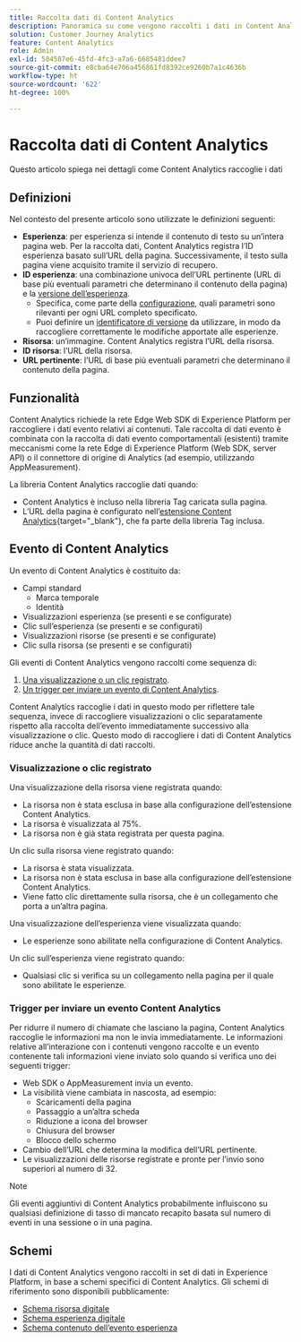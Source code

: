 ```yaml
---
title: Raccolta dati di Content Analytics
description: Panoramica su come vengono raccolti i dati in Content Analytics
solution: Customer Journey Analytics
feature: Content Analytics
role: Admin
exl-id: 584587e6-45fd-4fc3-a7a6-6685481ddee7
source-git-commit: e8cba64e706a456861fd8392ce9260b7a1c4636b
workflow-type: ht
source-wordcount: '622'
ht-degree: 100%

---
```


# Raccolta dati di Content Analytics

Questo articolo spiega nei dettagli come Content Analytics raccoglie i dati

## Definizioni

Nel contesto del presente articolo sono utilizzate le definizioni seguenti:

* **Esperienza**: per esperienza si intende il contenuto di testo su un’intera pagina web. Per la raccolta dati, Content Analytics registra l’ID esperienza basato sull’URL della pagina. Successivamente, il testo sulla pagina viene acquisito tramite il servizio di recupero.
* **ID esperienza**: una combinazione univoca dell’URL pertinente (URL di base più eventuali parametri che determinano il contenuto della pagina) e la [versione dell’esperienza](manual.md#versioning).
   * Specifica, come parte della [configurazione](configuration.md), quali parametri sono rilevanti per ogni URL completo specificato.
   * Puoi definire un [identificatore di versione](manual.md#versioning) da utilizzare, in modo da raccogliere correttamente le modifiche apportate alle esperienze.
* **Risorsa**: un’immagine. Content Analytics registra l’URL della risorsa.
* **ID risorsa**: l’URL della risorsa.
* **URL pertinente**: l’URL di base più eventuali parametri che determinano il contenuto della pagina.


## Funzionalità

Content Analytics richiede la rete Edge Web SDK di Experience Platform per raccogliere i dati evento relativi ai contenuti. Tale raccolta di dati evento è combinata con la raccolta di dati evento comportamentali (esistenti) tramite meccanismi come la rete Edge di Experience Platform (Web SDK, server API) o il connettore di origine di Analytics (ad esempio, utilizzando AppMeasurement).

La libreria Content Analytics raccoglie dati quando:

* Content Analytics è incluso nella libreria Tag caricata sulla pagina.
* L’URL della pagina è configurato nell’[estensione Content Analytics](https://experienceleague.adobe.com/it/docs/experience-platform/tags/extensions/client/content-analytics/overview){target="_blank"}, che fa parte della libreria Tag inclusa.


## Evento di Content Analytics

Un evento di Content Analytics è costituito da:

* Campi standard
   * Marca temporale
   * Identità
* Visualizzazioni esperienza (se presenti e se configurate)
* Clic sull’esperienza (se presenti e se configurati)
* Visualizzazioni risorse (se presenti e se configurate)
* Clic sulla risorsa (se presenti e se configurati)

Gli eventi di Content Analytics vengono raccolti come sequenza di:

1. [Una visualizzazione o un clic registrato](#recorded-view-or-click).
1. [Un trigger per inviare un evento di Content Analytics](#trigger-to-send-a-content-analytics-event).

Content Analytics raccoglie i dati in questo modo per riflettere tale sequenza, invece di raccogliere visualizzazioni o clic separatamente rispetto alla raccolta dell’evento immediatamente successivo alla visualizzazione o clic. Questo modo di raccogliere i dati di Content Analytics riduce anche la quantità di dati raccolti.

### Visualizzazione o clic registrato

Una visualizzazione della risorsa viene registrata quando:

* La risorsa non è stata esclusa in base alla configurazione dell’estensione Content Analytics.
* La risorsa è visualizzata al 75%.
* La risorsa non è già stata registrata per questa pagina.

Un clic sulla risorsa viene registrato quando:

* La risorsa è stata visualizzata.
* La risorsa non è stata esclusa in base alla configurazione dell’estensione Content Analytics.
* Viene fatto clic direttamente sulla risorsa, che è un collegamento che porta a un’altra pagina.

Una visualizzazione dell’esperienza viene visualizzata quando:

* Le esperienze sono abilitate nella configurazione di Content Analytics.

Un clic sull’esperienza viene registrato quando:

* Qualsiasi clic si verifica su un collegamento nella pagina per il quale sono abilitate le esperienze.


### Trigger per inviare un evento Content Analytics

Per ridurre il numero di chiamate che lasciano la pagina, Content Analytics raccoglie le informazioni ma non le invia immediatamente. Le informazioni relative all’interazione con i contenuti vengono raccolte e un evento contenente tali informazioni viene inviato solo quando si verifica uno dei seguenti trigger:

* Web SDK o AppMeasurement invia un evento.
* La visibilità viene cambiata in nascosta, ad esempio:
   * Scaricamenti della pagina
   * Passaggio a un’altra scheda
   * Riduzione a icona del browser
   * Chiusura del browser
   * Blocco dello schermo
* Cambio dell’URL che determina la modifica dell’URL pertinente.
* Le visualizzazioni delle risorse registrate e pronte per l’invio sono superiori al numero di 32.

>[!NOTE]
>
>Gli eventi aggiuntivi di Content Analytics probabilmente influiscono su qualsiasi definizione di tasso di mancato recapito basata sul numero di eventi in una sessione o in una pagina.
>


## Schemi

I dati di Content Analytics vengono raccolti in set di dati in Experience Platform, in base a schemi specifici di Content Analytics. Gli schemi di riferimento sono disponibili pubblicamente:

* [Schema risorsa digitale](https://github.com/adobe/xdm/blob/master/components/classes/digital-asset.schema.json)
* [Schema esperienza digitale](https://github.com/adobe/xdm/blob/master/components/classes/digital-experience.schema.json)
* [Schema contenuto dell’evento esperienza](https://github.com/adobe/xdm/blob/master/components/fieldgroups/experience-event/experienceevent-content.schema.json)
